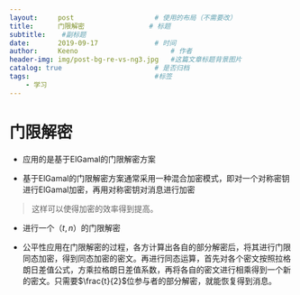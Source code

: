 ```yaml
---
layout:     post   				    # 使用的布局（不需要改）
title:      门限解密 				# 标题 
subtitle:    #副标题
date:       2019-09-17 				# 时间
author:     Keeno 						# 作者
header-img: img/post-bg-re-vs-ng3.jpg 	#这篇文章标题背景图片
catalog: true 						# 是否归档
tags:								#标签
    - 学习
---
```

# 门限解密

- 应用的是基于ElGamal的门限解密方案

- 基于ElGamal的门限解密方案通常采用一种混合加密模式，即对一个对称密钥进行ElGamal加密，再用对称密钥对消息进行加密
> 这样可以使得加密的效率得到提高。

- 进行一个$（t , n）$的门限解密

- 公平性应用在门限解密的过程，各方计算出各自的部分解密后，将其进行门限同态加密，得到同态加密的密文。再进行同态运算，首先对各个密文按照拉格朗日差值公式，方乘拉格朗日差值系数，再将各自的密文进行相乘得到一个新的密文。只需要$\frac{t}{2}$位参与者的部分解密，就能恢复得到消息。
